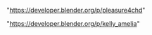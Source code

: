  
"https://developer.blender.org/p/pleasure4chd"


"https://developer.blender.org/p/kelly_amelia"


 
